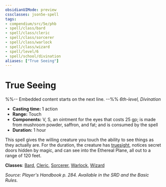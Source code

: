 ```yaml
---
obsidianUIMode: preview
cssclasses: json5e-spell
tags:
- compendium/src/5e/phb
- spell/class/bard
- spell/class/cleric
- spell/class/sorcerer
- spell/class/warlock
- spell/class/wizard
- spell/level/6
- spell/school/divination
aliases: ["True Seeing"]
---
```

# True Seeing
%%-- Embedded content starts on the next line. --%%
*6th-level, Divination*  

- **Casting time:** 1 action
- **Range:** Touch
- **Components:** V, S, an ointment for the eyes that costs 25 gp; is made from mushroom powder, saffron, and fat; and is consumed by the spell
- **Duration:** 1 hour

This spell gives the willing creature you touch the ability to see things as they actually are. For the duration, the creature has [truesight](rules/senses.md#truesight), notices secret doors hidden by magic, and can see into the Ethereal Plane, all out to a range of 120 feet.

**Classes**: [Bard](bard.md), [Cleric](cleric.md), [Sorcerer](sorcerer.md), [Warlock](warlock.md), [Wizard](wizard.md)

*Source: Player's Handbook p. 284. Available in the SRD and the Basic Rules.*